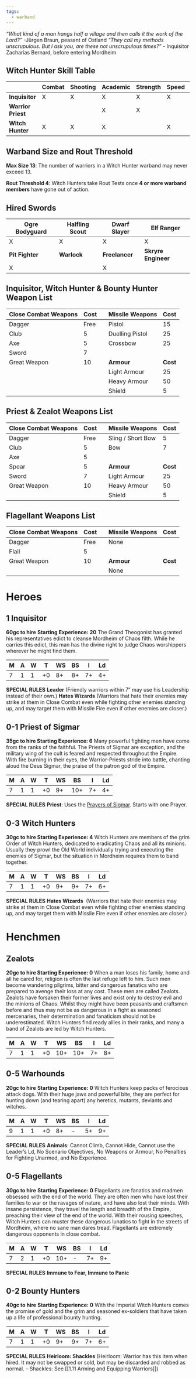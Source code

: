 ```yaml
---
tags:
  - warband
---
```

_“What kind of a man hangs half a village and then calls it the work of the Lord?”_ -Jürgen Braun, peasant of Ostland
_“They call my methods unscrupulous. But I ask you, are these not unscrupulous times?”_ - Inquisitor Zacharias Bernard, before entering Mordheim
## Witch Hunter Skill Table

|                    | **Combat** | **Shooting** | **Academic** | **Strength** | **Speed** | **Rogue** |
| ------------------ | ---------- | ------------ | ------------ | ------------ | --------- | --------- |
| **Inquisitor**     | X          | X            | X            | X            | X         |           |
| **Warrior Priest** |            |              | X            | X            |           |           |
| **Witch Hunter**   | X          | X            | X            |              | X         |           |

## Warband Size and Rout Threshold
**Max Size 13**: The number of warriors in a Witch Hunter warband may never exceed 13.

**Rout Threshold 4**: Witch Hunters take Rout Tests once **4 or more warband members** have gone out of action.
## Hired Swords
| Ogre Bodyguard  | Halfling Scout | Dwarf Slayer   | Elf Ranger          |
| --------------- | -------------- | -------------- | ------------------- |
| X               | X              | X              | X                   |
| **Pit Fighter** | **Warlock**    | **Freelancer** | **Skryre Engineer** |
| X               |                | X              |                     |

## Inquisitor, Witch Hunter & Bounty Hunter Weapon List

| Close Combat Weapons | Cost |     | Missile Weapons | Cost     |
| -------------------- | ---- | --- | --------------- | -------- |
| Dagger               | Free |     | Pistol          | 15       |
| Club                 | 5    |     | Duelling Pistol | 25       |
| Axe                  | 5    |     | Crossbow        | 25       |
| Sword                | 7    |     |                 |          |
| Great Weapon         | 10   |     | **Armour**      | **Cost** |
|                      |      |     | Light Armour    | 25       |
|                      |      |     | Heavy Armour    | 50       |
|                      |      |     | Shield          | 5        |

## Priest & Zealot Weapons List

| Close Combat Weapons | Cost |     | Missile Weapons   | Cost     |
| -------------------- | ---- | --- | ----------------- | -------- |
| Dagger               | Free |     | Sling / Short Bow | 5        |
| Club                 | 5    |     | Bow               | 7        |
| Axe                  | 5    |     |                   |          |
| Spear                | 5    |     | **Armour**        | **Cost** |
| Sword                | 7    |     | Light Armour      | 25       |
| Great Weapon         | 10   |     | Heavy Armour      | 50       |
|                      |      |     | Shield            | 5        |

## Flagellant Weapons List

| Close Combat Weapons | Cost |     | Missile Weapons | Cost     |
| -------------------- | ---- | --- | --------------- | -------- |
| Dagger               | Free |     | None            |          |
| Flail                | 5    |     |                 |          |
| Great Weapon         | 10   |     | **Armour**      | **Cost** |
|                      |      |     | None            |          |

# Heroes
## 1 Inquisitor
**60gc to hire**
**Starting Experience: 20**
The Grand Theogonist has granted his representatives edict to cleanse Mordheim of Chaos filth. While he carries this edict, this man has the divine right to judge Chaos worshippers wherever he might find them.

| M   | A   | W   | T   | WS  | BS  | I   | Ld  |
| --- | --- | --- | --- | --- | --- | --- | --- |
| 7   | 1   | 1   | +0  | 8+  | 8+  | 7+  | 4+  |

**SPECIAL RULES**
**Leader** (Friendly warriors within 7” may use his Leadership instead of their own.)
**Hates Wizards** (Warriors that hate their enemies may strike at them in Close Combat even while fighting other enemies standing up, and may target them with Missile Fire even if other enemies are closer.)
## 0-1 Priest of Sigmar
**35gc to hire
Starting Experience: 6**
Many powerful fighting men have come from the ranks of the faithful. The Priests of Sigmar are exception, and the military wing of the cult is feared and respected throughout the Empire. With fire burning in their eyes, the Warrior-Priests stride into battle, chanting aloud the Deus Sigmar, the praise of the patron god of the Empire.

| M   | A   | W   | T   | WS  | BS  | I   | Ld  |
| --- | --- | --- | --- | --- | --- | --- | --- |
| 7   | 1   | 1   | +0  | 9+  | 10+ | 7+  | 4+  |

**SPECIAL RULES**
**Priest**: Uses the [Prayers of Sigmar](4%20Magic/Prayers%20of%20Sigmar.md). Starts with one Prayer.
## 0-3 Witch Hunters
**30gc to hire
Starting Experience: 4**
Witch Hunters are members of the grim Order of Witch Hunters, dedicated to eradicating Chaos and all its minions. Usually they prowl the Old World individually trying and executing the enemies of Sigmar, but the situation in Mordheim requires them to band together.

| M   | A   | W   | T   | WS  | BS  | I   | Ld  |
| --- | --- | --- | --- | --- | --- | --- | --- |
| 7   | 1   | 1   | +0  | 9+  | 9+  | 7+  | 6+  |

**SPECIAL RULES**
**Hates Wizards**  (Warriors that hate their enemies may strike at them in Close Combat even while fighting other enemies standing up, and may target them with Missile Fire even if other enemies are closer.)
# Henchmen
## Zealots
**20gc to hire
Starting Experience: 0**
When a man loses his family, home and all he cared for, religion is often the last refuge left to him. Such men become wandering pilgrims, bitter and dangerous fanatics who are prepared to avenge their loss at any cost. These men are called Zealots. Zealots have forsaken their former lives and exist only to destroy evil and the minions of Chaos. Whilst they might have been peasants and craftsmen before and thus may not be as dangerous in a fight as seasoned mercenaries, their determination and fanaticism should not be underestimated. Witch Hunters find ready allies in their ranks, and many a band of Zealots are led by Witch Hunters.

| M   | A   | W   | T   | WS  | BS  | I   | Ld  |
| --- | --- | --- | --- | --- | --- | --- | --- |
| 7   | 1   | 1   | +0  | 10+ | 10+ | 7+  | 8+  |

## 0-5 Warhounds
**20gc to hire**
**Starting Experience: 0**
Witch Hunters keep packs of ferocious attack dogs. With their huge jaws and powerful bite, they are perfect for hunting down (and tearing apart) any heretics, mutants, deviants and witches.

| M   | A   | W   | T   | WS  | BS  | I   | Ld  |
| --- | --- | --- | --- | --- | --- | --- | --- |
| 9   | 1   | 1   | +0  | 8+  | -   | 5+  | 9+  |

**SPECIAL RULES**
**Animals**: Cannot Climb, Cannot Hide, Cannot use the Leader’s Ld, No Scenario Objectives, No Weapons or Armour, No Penalties for Fighting Unarmed, and No Experience.
## 0-5 Flagellants
**30gc to hire**
**Starting Experience: 0**
Flagellants are fanatics and madmen obsessed with the end of the world. They are often men who have lost their families to war or the ravages of nature, and have also lost their minds. With insane persistence, they travel the length and breadth of the Empire, preaching their view of the end of the world. With their rousing speeches, Witch Hunters can muster these dangerous lunatics to fight in the streets of Mordheim, where no sane man dares tread. Flagellants are extremely dangerous opponents in close combat.

| M   | A   | W   | T   | WS  | BS  | I   | Ld  |
| --- | --- | --- | --- | --- | --- | --- | --- |
| 7   | 2   | 1   | +0  | 10+ | -   | 7+  | 9+  |

**SPECIAL RULES**
**Immune to Fear, Immune to Panic**
## 0-2 Bounty Hunters
**40gc to hire**
**Starting Experience: 0**
With the Imperial Witch Hunters comes the promise of gold and the grim and seasoned ex-soldiers that have taken up a life of professional bounty hunting.

| M   | A   | W   | T   | WS  | BS  | I   | Ld  |
| --- | --- | --- | --- | --- | --- | --- | --- |
| 7   | 1   | 1   | +0  | 9+  | 9+  | 7+  | 6+  |

**SPECIAL RULES**
**Heirloom: Shackles** (Heirloom: Warrior has this item when hired. It may not be swapped or sold, but may be discarded and robbed as normal. – Shackles: See [[1.11 Arming and Equipping Warriors]])
